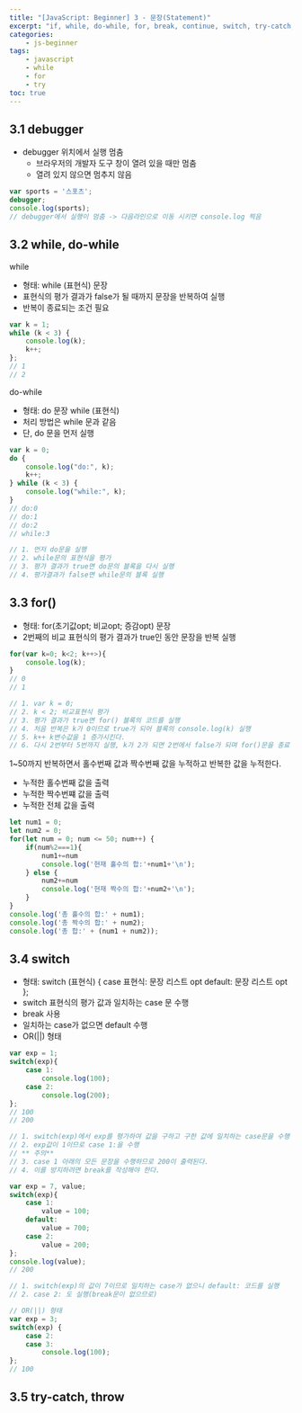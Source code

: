 ```yaml
--- 
title: "[JavaScript: Beginner] 3 - 문장(Statement)" 
excerpt: "if, while, do-while, for, break, continue, switch, try-catch, throw"
categories: 
    - js-beginner
tags: 
    - javascript
    - while
    - for
    - try
toc: true
--- 
```

## 3.1 debugger

- debugger 위치에서 실행 멈춤
    - 브라우저의 개발자 도구 창이 열려 있을 때만 멈춤
    - 열려 있지 않으면 멈추지 않음

```javascript
var sports = '스포츠';
debugger;
console.log(sports);
// debugger에서 실행이 멈춤 -> 다음라인으로 이동 시키면 console.log 찍음
```

## 3.2 while, do-while

while

- 형태: while (표현식) 문장
- 표현식의 평가 결과가 false가 될 때까지 문장을 반복하여 실행
- 반복이 종료되는 조건 필요

```javascript
var k = 1;
while (k < 3) {
    console.log(k);
    k++;
};
// 1
// 2
```

do-while

- 형태: do 문장 while (표현식)
- 처리 방법은 while 문과 같음
- 단, do 문을 먼저 실행

```javascript
var k = 0;
do {
    console.log("do:", k);
    k++;
} while (k < 3) {
    console.log("while:", k);
}
// do:0
// do:1
// do:2
// while:3

// 1. 먼저 do문을 실행
// 2. while문의 표현식을 평가
// 3. 평가 결과가 true면 do문의 블록을 다시 실행
// 4. 평가결과가 false면 while문의 블록 실행
```

## 3.3 for()

- 형태: for(초기값opt; 비교opt; 증감opt) 문장
- 2번째의 비교 표현식의 평가 결과가 true인 동안 문장을 반복 실행

```javascript
for(var k=0; k<2; k++>){
    console.log(k);
}
// 0
// 1

// 1. var k = 0;
// 2. k < 2; 비교표현식 평가
// 3. 평가 결과가 true면 for() 블록의 코드를 실행
// 4. 처음 반복은 k가 0이므로 true가 되어 블록의 console.log(k) 실행
// 5. k++ k변수값을 1 증가시킨다.
// 6. 다시 2번부터 5번까지 실행, k가 2가 되면 2번에서 false가 되며 for()문을 종료
```

1~50까지 반복하면서 홀수번째 값과 짝수번째 값을 누적하고 반복한 값을 누적한다.  
- 누적한 홀수번째 값을 출력
- 누적한 짝수번쨰 값을 출력
- 누적한 전체 값을 출력

```javascript
let num1 = 0;
let num2 = 0;
for(let num = 0; num <= 50; num++) {
    if(num%2===1){
        num1+=num
        console.log('현재 홀수의 합:'+num1+'\n');
    } else {
        num2+=num
        console.log('현재 짝수의 합:'+num2+'\n');
    }
}
console.log('총 홀수의 합:' + num1);
console.log('총 짝수의 합:' + num2);
console.log('총 합:' + (num1 + num2));
```

## 3.4 switch

- 형태: switch (표현식) {
    case 표현식: 문장 리스트 opt
    default: 문장 리스트 opt
};
- switch 표현식의 평가 값과 일치하는 case 문 수행
- break 사용
- 일치하는 case가 없으면 default 수행
- OR(||) 형태

```javascript
var exp = 1;
switch(exp){
    case 1:
        console.log(100);
    case 2:
        console.log(200);
};
// 100
// 200

// 1. switch(exp)에서 exp를 평가하여 값을 구하고 구한 값에 일치하는 case문을 수행
// 2. exp값이 1이므로 case 1:을 수행
// ** 주의**
// 3. case 1 아래의 모든 문장을 수행하므로 200이 출력된다.
// 4. 이를 방지하려면 break를 작성해야 한다.

var exp = 7, value;
switch(exp){
    case 1:
        value = 100;
    default:
        value = 700;
    case 2:
        value = 200;
};
console.log(value);
// 200

// 1. switch(exp)의 값이 7이므로 일치하는 case가 없으니 default: 코드를 실행
// 2. case 2: 도 실행(break문이 없으므로)

// OR(||) 형태
var exp = 3;
switch(exp) {
    case 2:
    case 3:
        console.log(100);
};
// 100
```

## 3.5 try-catch, throw



